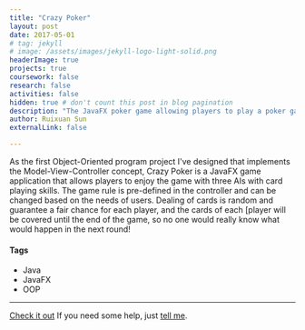 ```yaml
---
title: "Crazy Poker"
layout: post
date: 2017-05-01
# tag: jekyll
# image: /assets/images/jekyll-logo-light-solid.png
headerImage: true
projects: true
coursework: false
research: false
activities: false
hidden: true # don't count this post in blog pagination
description: "The JavaFX poker game allowing players to play a poker game with 3 AIs."
author: Ruixuan Sun
externalLink: false

---
```


As the first Object-Oriented program project I've designed that implements the Model-View-Controller concept, Crazy Poker is a JavaFX game application that allows players to enjoy the game with three AIs with card playing skills. The game rule is pre-defined in the controller and can be changed based on the needs of users. Dealing of cards is random and guarantee a fair chance for each player, and the cards of each [player will be covered until the end of the game, so no one would really know what would happen in the next round!

#### Tags

- Java
- JavaFX
- OOP

---
[Check it out](https://github.com/sophiasun0515/Poker_Game) If you need some help, just [tell me](https://github.com/sophiasun0515/Poker_Game/issues).
